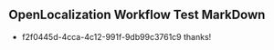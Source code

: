 ## OpenLocalization Workflow Test MarkDown
* f2f0445d-4cca-4c12-991f-9db99c3761c9 thanks!

<!--HONumber=Sep16_HO1-->


